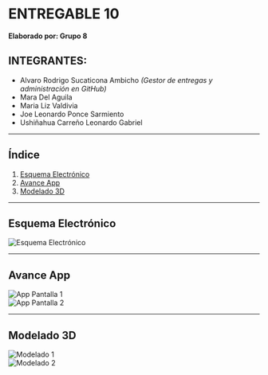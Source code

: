 # ENTREGABLE 10  
**Elaborado por: Grupo 8**

## INTEGRANTES:
- Alvaro Rodrigo Sucaticona Ambicho *(Gestor de entregas y administración en GitHub)*
- Mara Del Aguila  
- Maria Liz Valdivia  
- Joe Leonardo Ponce Sarmiento  
- Ushiñahua Carreño Leonardo Gabriel  

---

## Índice
1. [Esquema Electrónico](#esquema-electrónico)  
2. [Avance App](#avance-app)  
3. [Modelado 3D](#modelado-3d)  

---

## Esquema Electrónico
![Esquema Electrónico](https://i.imgur.com/Uu1sk9b.jpeg)

---

## Avance App
![App Pantalla 1](https://i.imgur.com/haRDubE.png)  
![App Pantalla 2](https://i.imgur.com/yq6XCdN.png)

---

## Modelado 3D
![Modelado 1](https://i.imgur.com/bgvi3CI.jpeg)  
![Modelado 2](https://i.imgur.com/X16fNs4.jpeg)

